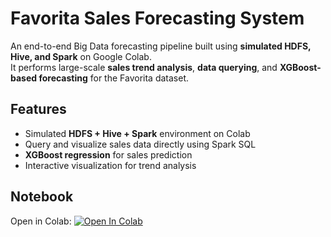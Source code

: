 # Favorita Sales Forecasting System

An end-to-end Big Data forecasting pipeline built using **simulated HDFS, Hive, and Spark** on Google Colab.  
It performs large-scale **sales trend analysis**, **data querying**, and **XGBoost-based forecasting** for the Favorita dataset.

## Features
- Simulated **HDFS + Hive + Spark** environment on Colab  
- Query and visualize sales data directly using Spark SQL  
- **XGBoost regression** for sales prediction  
- Interactive visualization for trend analysis  

## Notebook
Open in Colab: [![Open In Colab](https://colab.research.google.com/assets/colab-badge.svg)](https://colab.research.google.com/github/samverse11/Favorita-Sales-Forecasting-System/blob/main/favorita_sales_forecasting.ipynb)

